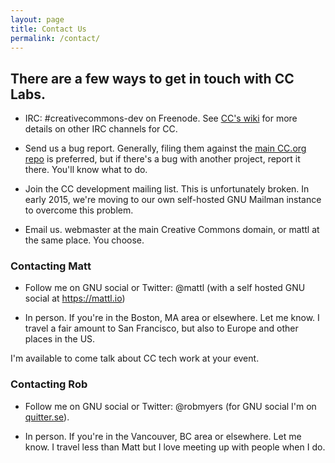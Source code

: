 ```yaml
---
layout: page
title: Contact Us
permalink: /contact/
---
```


## There are a few ways to get in touch with CC Labs.

* IRC: #creativecommons-dev on Freenode. See [CC's wiki](https://wiki.creativecommons.org/IRC) for more details on other IRC channels for CC.

* Send us a bug report. Generally, filing them against the [main CC.org repo](https://github.com/creativecommons/creativecommons.org/issues) is preferred, but if there's a bug with another project, report it there. You'll know what to do.

* Join the CC development mailing list. This is unfortunately broken. In early 2015, we're moving to our own self-hosted GNU Mailman instance to overcome this problem.

* Email us. webmaster at the main Creative Commons domain, or mattl at the same place. You choose.

### Contacting Matt

* Follow me on GNU social or Twitter: @mattl (with a self hosted GNU social at <https://mattl.io>)

* In person. If you're in the Boston, MA area or elsewhere. Let me know. I travel a fair amount to San Francisco, but also to Europe and other places in the US.

I'm available to come talk about CC tech work at your event.

### Contacting Rob

* Follow me on GNU social or Twitter: @robmyers (for GNU social I'm on [quitter.se](https://quitter.se/robmyers)).

* In person. If you're in the Vancouver, BC area or elsewhere. Let me know. I travel less than Matt but I love meeting up with people when I do.

